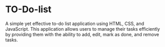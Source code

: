 # TO-Do-list
A simple yet effective to-do list application using HTML, CSS, and JavaScript. This application allows users to manage their tasks efficiently by providing them with the ability to add, edit, mark as done, and remove tasks.
